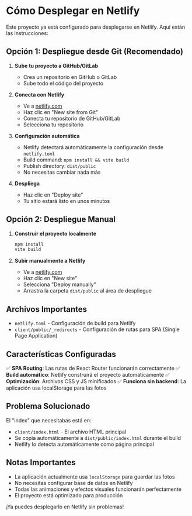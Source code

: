 # Cómo Desplegar en Netlify

Este proyecto ya está configurado para desplegarse en Netlify. Aquí están las instrucciones:

## Opción 1: Despliegue desde Git (Recomendado)

1. **Sube tu proyecto a GitHub/GitLab**
   - Crea un repositorio en GitHub o GitLab
   - Sube todo el código del proyecto

2. **Conecta con Netlify**
   - Ve a [netlify.com](https://netlify.com)
   - Haz clic en "New site from Git"
   - Conecta tu repositorio de GitHub/GitLab
   - Selecciona tu repositorio

3. **Configuración automática**
   - Netlify detectará automáticamente la configuración desde `netlify.toml`
   - Build command: `npm install && vite build`
   - Publish directory: `dist/public`
   - No necesitas cambiar nada más

4. **Despliega**
   - Haz clic en "Deploy site"
   - Tu sitio estará listo en unos minutos

## Opción 2: Despliegue Manual

1. **Construir el proyecto localmente**
   ```bash
   npm install
   vite build
   ```

2. **Subir manualmente a Netlify**
   - Ve a [netlify.com](https://netlify.com)
   - Haz clic en "New site"
   - Selecciona "Deploy manually"
   - Arrastra la carpeta `dist/public` al área de despliegue

## Archivos Importantes

- `netlify.toml` - Configuración de build para Netlify
- `client/public/_redirects` - Configuración de rutas para SPA (Single Page Application)

## Características Configuradas

✅ **SPA Routing**: Las rutas de React Router funcionarán correctamente
✅ **Build automático**: Netlify construirá el proyecto automáticamente
✅ **Optimización**: Archivos CSS y JS minificados
✅ **Funciona sin backend**: La aplicación usa localStorage para las fotos

## Problema Solucionado

El "index" que necesitabas está en:
- `client/index.html` - El archivo HTML principal
- Se copia automáticamente a `dist/public/index.html` durante el build
- Netlify lo detecta automáticamente como página principal

## Notas Importantes

- La aplicación actualmente usa `localStorage` para guardar las fotos
- No necesitas configurar base de datos en Netlify
- Todas las animaciones y efectos visuales funcionarán perfectamente
- El proyecto está optimizado para producción

¡Ya puedes desplegarlo en Netlify sin problemas!